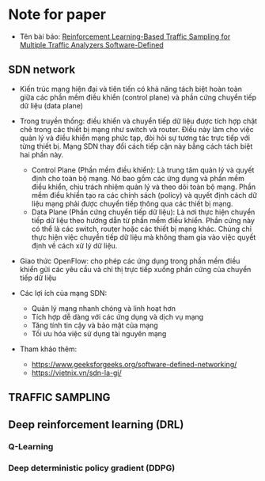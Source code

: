 # Note for paper

- Tên bài báo: [Reinforcement Learning-Based Traffic Sampling for Multiple Traffic Analyzers  Software-Defined ](https://ieeexplore.ieee.org/stamp/stamp.jsp?tp=&arnumber=9385142)

## SDN network

- Kiến trúc mạng hiện đại và tiên tiến có khả năng tách biệt hoàn toàn giữa các phần mềm điều khiển (control plane) và phần cứng chuyển tiếp dữ liệu (data plane)

- Trong truyền thống: điều khiển và chuyển tiếp dữ liệu được tích hợp chặt chẽ trong các thiết bị mạng như switch và router. Điều này làm cho việc quản lý và điều khiển mạng phức tạp, đòi hỏi sự tương tác trực tiếp với từng thiết bị. Mạng SDN thay đổi cách tiếp cận này bằng cách tách biệt hai phần này.
  - Control Plane (Phần mềm điều khiển): Là trung tâm quản lý và quyết định cho toàn bộ mạng. Nó bao gồm các ứng dụng và phần mềm điều khiển, chịu trách nhiệm quản lý và theo dõi toàn bộ mạng. Phần mềm điều khiển tạo ra các chính sách (policy) và quyết định cách dữ liệu mạng phải được chuyển tiếp thông qua các thiết bị mạng.
  - Data Plane (Phần cứng chuyển tiếp dữ liệu): Là nơi thực hiện chuyển tiếp dữ liệu theo hướng dẫn từ phần mềm điều khiển. Phần cứng này có thể là các switch, router hoặc các thiết bị mạng khác. Chúng chỉ thực hiện việc chuyển tiếp dữ liệu mà không tham gia vào việc quyết định về cách xử lý dữ liệu.

- Giao thức OpenFlow: cho phép các ứng dụng trong phần mềm điều khiển gửi các yêu cầu và chỉ thị trực tiếp xuống phần cứng của chuyển tiếp dữ liệu

- Các lợi ích của mạng SDN:
  - Quản lý mạng nhanh chóng và linh hoạt hơn
  - Tích hợp dễ dàng với các ứng dụng và dịch vụ mạng
  - Tăng tính tin cậy và bảo mật của mạng
  - Tối ưu hóa việc sử dụng tài nguyên mạng

- Tham khảo thêm:
  - https://www.geeksforgeeks.org/software-defined-networking/
  - https://vietnix.vn/sdn-la-gi/

## TRAFFIC SAMPLING

## Deep reinforcement learning (DRL)

### Q-Learning
### Deep deterministic policy gradient (DDPG)